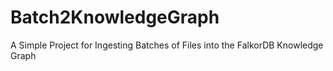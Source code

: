 # Batch2KnowledgeGraph
A Simple Project for Ingesting Batches of Files into the FalkorDB Knowledge Graph

